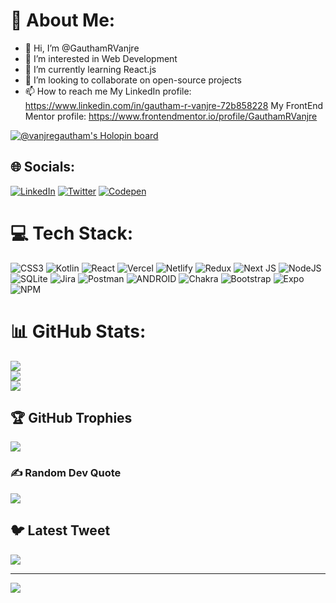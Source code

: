 # 💫 About Me:
- 👋 Hi, I’m @GauthamRVanjre
- 👀 I’m interested in Web Development 
- 🌱 I’m currently learning React.js 
- 💞️ I’m looking to collaborate on open-source projects
- 📫 How to reach me 
     My LinkedIn profile: https://www.linkedin.com/in/gautham-r-vanjre-72b858228
     My FrontEnd Mentor profile: https://www.frontendmentor.io/profile/GauthamRVanjre

[![@vanjregautham's Holopin board](https://holopin.me/vanjregautham)](https://holopin.io/@vanjregautham)



## 🌐 Socials:
[![LinkedIn](https://img.shields.io/badge/LinkedIn-%230077B5.svg?logo=linkedin&logoColor=white)](https://linkedin.com/in/https://www.linkedin.com/in/gautham-r-vanjre-72b858228/) [![Twitter](https://img.shields.io/badge/Twitter-%231DA1F2.svg?logo=Twitter&logoColor=white)](https://twitter.com/https://twitter.com/vanjregautham1) [![Codepen](https://img.shields.io/badge/Codepen-000000?style=for-the-badge&logo=codepen&logoColor=white)](https://codepen.io/https://codepen.io/Gauthamrv) 

# 💻 Tech Stack:
![CSS3](https://img.shields.io/badge/css3-%231572B6.svg?style=for-the-badge&logo=css3&logoColor=white) ![Kotlin](https://img.shields.io/badge/kotlin-%230095D5.svg?style=for-the-badge&logo=kotlin&logoColor=white) ![React](https://img.shields.io/badge/react-%2320232a.svg?style=for-the-badge&logo=react&logoColor=%2361DAFB) ![Vercel](https://img.shields.io/badge/vercel-%23000000.svg?style=for-the-badge&logo=vercel&logoColor=white) ![Netlify](https://img.shields.io/badge/netlify-%23000000.svg?style=for-the-badge&logo=netlify&logoColor=#00C7B7) ![Redux](https://img.shields.io/badge/redux-%23593d88.svg?style=for-the-badge&logo=redux&logoColor=white) ![Next JS](https://img.shields.io/badge/Next-black?style=for-the-badge&logo=next.js&logoColor=white) ![NodeJS](https://img.shields.io/badge/node.js-6DA55F?style=for-the-badge&logo=node.js&logoColor=white) ![SQLite](https://img.shields.io/badge/sqlite-%2307405e.svg?style=for-the-badge&logo=sqlite&logoColor=white) ![Jira](https://img.shields.io/badge/jira-%230A0FFF.svg?style=for-the-badge&logo=jira&logoColor=white) ![Postman](https://img.shields.io/badge/Postman-FF6C37?style=for-the-badge&logo=postman&logoColor=white) ![ANDROID](https://img.shields.io/badge/android-%2320232a.svg?style=for-the-badge&logo=android&logoColor=%a4c639) ![Chakra](https://img.shields.io/badge/chakra-%234ED1C5.svg?style=for-the-badge&logo=chakraui&logoColor=white) ![Bootstrap](https://img.shields.io/badge/bootstrap-%23563D7C.svg?style=for-the-badge&logo=bootstrap&logoColor=white) ![Expo](https://img.shields.io/badge/expo-1C1E24?style=for-the-badge&logo=expo&logoColor=#D04A37) ![NPM](https://img.shields.io/badge/NPM-%23000000.svg?style=for-the-badge&logo=npm&logoColor=white)
# 📊 GitHub Stats:
![](https://github-readme-stats.vercel.app/api?username=GauthamRVanjre&theme=dark&hide_border=true&include_all_commits=false&count_private=false)<br/>
![](https://github-readme-streak-stats.herokuapp.com/?user=GauthamRVanjre&theme=dark&hide_border=true)<br/>
![](https://github-readme-stats.vercel.app/api/top-langs/?username=GauthamRVanjre&theme=dark&hide_border=true&include_all_commits=false&count_private=false&layout=compact)

## 🏆 GitHub Trophies
![](https://github-profile-trophy.vercel.app/?username=GauthamRVanjre&theme=radical&no-frame=false&no-bg=true&margin-w=4)

### ✍️ Random Dev Quote
![](https://quotes-github-readme.vercel.app/api?type=horizontal&theme=radical)

## 🐦 Latest Tweet
[![](https://gtce.itsvg.in/api?username=https://twitter.com/vanjregautham1)](https://github.com/VishwaGauravIn/github-twitter-card-embed)

---
[![](https://visitcount.itsvg.in/api?id=GauthamRVanjre&icon=0&color=0)](https://visitcount.itsvg.in)

<!---
GauthamRVanjre/GauthamRVanjre is a ✨ special ✨ repository because its `README.md` (this file) appears on your GitHub profile.
You can click the Preview link to take a look at your changes.
--->
